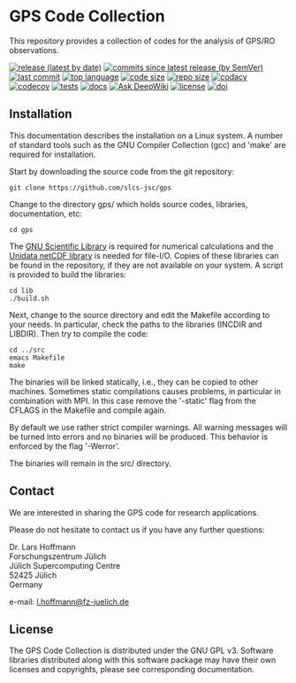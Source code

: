 # GPS Code Collection

This repository provides a collection of codes for the analysis of
GPS/RO observations.

[![release (latest by date)](https://img.shields.io/github/v/release/slcs-jsc/gps)](https://github.com/slcs-jsc/gps/releases)
[![commits since latest release (by SemVer)](https://img.shields.io/github/commits-since/slcs-jsc/gps/latest)](https://github.com/slcs-jsc/gps/commits/master)
[![last commit](https://img.shields.io/github/last-commit/slcs-jsc/gps.svg)](https://github.com/slcs-jsc/gps/commits/master)
[![top language](https://img.shields.io/github/languages/top/slcs-jsc/gps.svg)](https://github.com/slcs-jsc/gps/tree/master/src)
[![code size](https://img.shields.io/github/languages/code-size/slcs-jsc/gps.svg)](https://github.com/slcs-jsc/gps/tree/master/src)
[![repo size](https://img.shields.io/github/repo-size/slcs-jsc/gps.svg)](https://github.com/slcs-jsc/gps/tree/master/src)
[![codacy](https://api.codacy.com/project/badge/Grade/a9de7b2239f843b884d2a4eb583726c9)](https://app.codacy.com/gh/slcs-jsc/gps?utm_source=github.com&utm_medium=referral&utm_content=slcs-jsc/gps&utm_campaign=Badge_Grade_Settings)
[![codecov](https://codecov.io/gh/slcs-jsc/gps/branch/master/graph/badge.svg?token=4X6IEHWUBJ)](https://codecov.io/gh/slcs-jsc/gps)
[![tests](https://img.shields.io/github/actions/workflow/status/slcs-jsc/gps/tests.yml?branch=master&label=tests)](https://github.com/slcs-jsc/gps/actions)
[![docs](https://img.shields.io/github/actions/workflow/status/slcs-jsc/gps/docs.yml?branch=master&label=docs)](https://slcs-jsc.github.io/gps)
[![Ask DeepWiki](https://deepwiki.com/badge.svg)](https://deepwiki.com/slcs-jsc/gps)
[![license](https://img.shields.io/github/license/slcs-jsc/gps.svg)](https://github.com/slcs-jsc/gps/blob/master/COPYING)
[![doi](https://zenodo.org/badge/DOI/10.5281/zenodo.15867927.svg)](https://doi.org/10.5281/zenodo.15867927)

## Installation

This documentation describes the installation on a Linux system.
A number of standard tools such as the GNU Compiler Collection (gcc)
and 'make' are required for installation.

Start by downloading the source code from the git repository:

    git clone https://github.com/slcs-jsc/gps

Change to the directory gps/ which holds source codes,
libraries, documentation, etc:

    cd gps

The [GNU Scientific Library](https://www.gnu.org/software/gsl)
is required for numerical calculations and the [Unidata netCDF library](http://www.unidata.ucar.edu/software/netcdf) is needed for file-I/O.
Copies of these libraries can be found in the repository, if they are
not available on your system. A script is provided to build the libraries:

    cd lib
    ./build.sh

Next, change to the source directory and edit the Makefile according to
your needs. In particular, check the paths to the libraries
(INCDIR and LIBDIR). Then try to compile the code:

    cd ../src
    emacs Makefile
    make

The binaries will be linked statically, i.e., they can be copied to other
machines. Sometimes static compilations causes problems, in particular in
combination with MPI. In this case remove the '-static' flag from the
CFLAGS in the Makefile and compile again.

By default we use rather strict compiler warnings.
All warning messages will be turned into errors and no binaries will be
produced. This behavior is enforced by the flag '-Werror'.

The binaries will remain in the src/ directory.

## Contact

We are interested in sharing the GPS code for research applications.

Please do not hesitate to contact us if you have any further questions:

Dr. Lars Hoffmann  
Forschungszentrum Jülich  
Jülich Supercomputing Centre  
52425 Jülich  
Germany  

e-mail: <l.hoffmann@fz-juelich.de>

## License

The GPS Code Collection is distributed under the GNU GPL v3.
Software libraries distributed along with this software package may have
their own licenses and copyrights, please see corresponding documentation.
